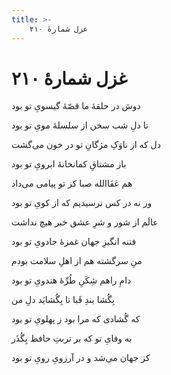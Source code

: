 ```yaml
---
title: >-
    غزل شمارهٔ ۲۱۰
---
```

# غزل شمارهٔ ۲۱۰

<div class="b" id="bn1"><div class="m1"><p>دوش در حلقهٔ ما قصّهٔ گیسویِ تو بود</p></div>
<div class="m2"><p>تا دلِ شب سخن از سلسلهٔ مویِ تو بود</p></div></div>
<div class="b" id="bn2"><div class="m1"><p>دل که از ناوَکِ مژگانِ تو در خون می‌گشت</p></div>
<div class="m2"><p>باز مشتاقِ کمانخانهٔ ابرویِ تو بود</p></div></div>
<div class="b" id="bn3"><div class="m1"><p>هم عَفَاالله صبا کز تو پیامی می‌داد</p></div>
<div class="m2"><p>ور نه در کس نرسیدیم که از کویِ تو بود</p></div></div>
<div class="b" id="bn4"><div class="m1"><p>عالَم از شور و شرِ عشق خبر هیچ نداشت</p></div>
<div class="m2"><p>فتنه انگیزِ جهان غمزهٔ جادویِ تو بود</p></div></div>
<div class="b" id="bn5"><div class="m1"><p>منِ سرگشته هم از اهلِ سلامت بودم</p></div>
<div class="m2"><p>دامِ راهم شِکَنِ طُرِّهٔ هندویِ تو بود</p></div></div>
<div class="b" id="bn6"><div class="m1"><p>بِگُشا بندِ قَبا تا بِگُشایَد دلِ من</p></div>
<div class="m2"><p>که گُشادی که مرا بود ز پهلویِ تو بود</p></div></div>
<div class="b" id="bn7"><div class="m1"><p>به وفایِ تو که بر تربتِ حافظ بِگُذَر</p></div>
<div class="m2"><p>کز جهان می‌شد و در آرزویِ رویِ تو بود</p></div></div>